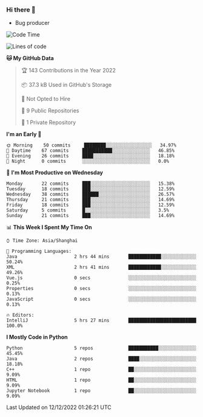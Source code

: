### Hi there 👋
* Bug producer
<!--START_SECTION:waka-->
![Code Time](http://img.shields.io/badge/Code%20Time-833%20hrs%2036%20mins-blue)

![Lines of code](https://img.shields.io/badge/From%20Hello%20World%20I%27ve%20Written-34%20Thousand%20lines%20of%20code-blue)

**🐱 My GitHub Data** 

> 🏆 143 Contributions in the Year 2022
 > 
> 📦 37.3 kB Used in GitHub's Storage 
 > 
> 🚫 Not Opted to Hire
 > 
> 📜 9 Public Repositories 
 > 
> 🔑 1 Private Repository 
 > 
**I'm an Early 🐤** 

```text
🌞 Morning    50 commits     ████████░░░░░░░░░░░░░░░░░   34.97% 
🌆 Daytime    67 commits     ███████████░░░░░░░░░░░░░░   46.85% 
🌃 Evening    26 commits     ████░░░░░░░░░░░░░░░░░░░░░   18.18% 
🌙 Night      0 commits      ░░░░░░░░░░░░░░░░░░░░░░░░░   0.0%

```
📅 **I'm Most Productive on Wednesday** 

```text
Monday       22 commits     ███░░░░░░░░░░░░░░░░░░░░░░   15.38% 
Tuesday      18 commits     ███░░░░░░░░░░░░░░░░░░░░░░   12.59% 
Wednesday    38 commits     ██████░░░░░░░░░░░░░░░░░░░   26.57% 
Thursday     21 commits     ███░░░░░░░░░░░░░░░░░░░░░░   14.69% 
Friday       18 commits     ███░░░░░░░░░░░░░░░░░░░░░░   12.59% 
Saturday     5 commits      █░░░░░░░░░░░░░░░░░░░░░░░░   3.5% 
Sunday       21 commits     ███░░░░░░░░░░░░░░░░░░░░░░   14.69%

```


📊 **This Week I Spent My Time On** 

```text
⌚︎ Time Zone: Asia/Shanghai

💬 Programming Languages: 
Java                     2 hrs 44 mins       ████████████░░░░░░░░░░░░░   50.24% 
XML                      2 hrs 41 mins       ████████████░░░░░░░░░░░░░   49.26% 
Vue.js                   0 secs              ░░░░░░░░░░░░░░░░░░░░░░░░░   0.25% 
Properties               0 secs              ░░░░░░░░░░░░░░░░░░░░░░░░░   0.13% 
JavaScript               0 secs              ░░░░░░░░░░░░░░░░░░░░░░░░░   0.13%

🔥 Editors: 
IntelliJ                 5 hrs 27 mins       █████████████████████████   100.0%

```

**I Mostly Code in Python** 

```text
Python                   5 repos             ███████████░░░░░░░░░░░░░░   45.45% 
Java                     2 repos             ████░░░░░░░░░░░░░░░░░░░░░   18.18% 
C++                      1 repo              ██░░░░░░░░░░░░░░░░░░░░░░░   9.09% 
HTML                     1 repo              ██░░░░░░░░░░░░░░░░░░░░░░░   9.09% 
Jupyter Notebook         1 repo              ██░░░░░░░░░░░░░░░░░░░░░░░   9.09%

```



 Last Updated on 12/12/2022 01:26:21 UTC
<!--END_SECTION:waka-->
